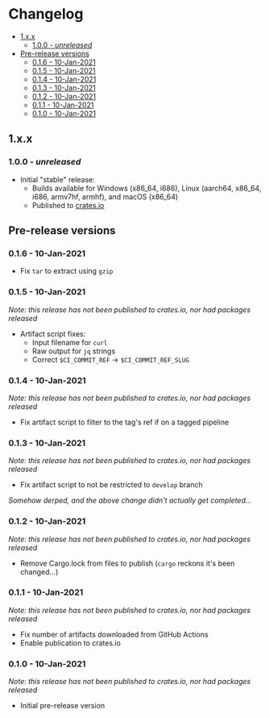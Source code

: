 # Changelog <!-- omit in toc -->

- [1.x.x](#1xx)
  - [1.0.0 - _unreleased_](#100---unreleased)
- [Pre-release versions](#pre-release-versions)
  - [0.1.6 - 10-Jan-2021](#016---10-jan-2021)
  - [0.1.5 - 10-Jan-2021](#015---10-jan-2021)
  - [0.1.4 - 10-Jan-2021](#014---10-jan-2021)
  - [0.1.3 - 10-Jan-2021](#013---10-jan-2021)
  - [0.1.2 - 10-Jan-2021](#012---10-jan-2021)
  - [0.1.1 - 10-Jan-2021](#011---10-jan-2021)
  - [0.1.0 - 10-Jan-2021](#010---10-jan-2021)

## 1.x.x

### 1.0.0 - _unreleased_

- Initial "stable" release:
  - Builds available for Windows (x86_64, i686), Linux (aarch64, x86_64, i686, armv7hf, armhf), and macOS (x86_64)
  - Published to [crates.io](https://crates.io/crates/dynamic-dns-client-for-cloudflare)

## Pre-release versions

### 0.1.6 - 10-Jan-2021

- Fix `tar` to extract using `gzip`

### 0.1.5 - 10-Jan-2021

_Note: this release has not been published to crates.io, nor had packages released_

- Artifact script fixes:
  - Input filename for `curl`
  - Raw output for `jq` strings
  - Correct `$CI_COMMIT_REF` → `$CI_COMMIT_REF_SLUG`

### 0.1.4 - 10-Jan-2021

_Note: this release has not been published to crates.io, nor had packages released_

- Fix artifact script to filter to the tag's ref if on a tagged pipeline

### 0.1.3 - 10-Jan-2021

_Note: this release has not been published to crates.io, nor had packages released_

- Fix artifact script to not be restricted to `develop` branch

_Somehow derped, and the above change didn't actually get completed..._

### 0.1.2 - 10-Jan-2021

_Note: this release has not been published to crates.io, nor had packages released_

- Remove Cargo.lock from files to publish (`cargo` reckons it's been changed...)

### 0.1.1 - 10-Jan-2021

_Note: this release has not been published to crates.io, nor had packages released_

- Fix number of artifacts downloaded from GitHub Actions
- Enable publication to crates.io

### 0.1.0 - 10-Jan-2021

_Note: this release has not been published to crates.io, nor had packages released_

- Initial pre-release version
